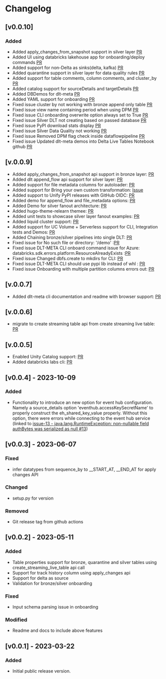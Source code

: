 # Changelog

## [v0.0.10]
### Added
- Added apply_changes_from_snapshot support in silver layer [PR](https://github.com/databrickslabs/dlt-meta/pull/187)
- Added UI using databricks lakehouse app for onboarding/deploy commands [PR](https://github.com/databrickslabs/dlt-meta/pull/168)
- Added support for non-Delta as sinks(delta, kafka) [PR](https://github.com/databrickslabs/dlt-meta/pull/157)
- Added quarantine support in silver layer for data quality rules [PR](https://github.com/databrickslabs/dlt-meta/pull/191)
- Added support for table comments, column comments, and cluster_by [PR](https://github.com/databrickslabs/dlt-meta/pull/91)
- Added catalog support for sourceDetails and targetDetails [PR](https://github.com/databrickslabs/dlt-meta/issues/173)
- Added DBDemos for dlt-meta [PR](https://github.com/databrickslabs/dlt-meta/issues/183)
- Added YAML support for onboarding [PR](https://github.com/databrickslabs/dlt-meta/issues/184)
- Fixed issue cluster by not working with bronze append only table [PR](https://github.com/databrickslabs/dlt-meta/issues/197)
- Fixed issue view name containing period when using DPM [PR](https://github.com/databrickslabs/dlt-meta/issues/169)
- Fixed issue CLI onboarding overwrite option always set to True [PR](https://github.com/databrickslabs/dlt-meta/issues/163)
- Fixed issue Silver DLT not creating based on passed database [PR](https://github.com/databrickslabs/dlt-meta/issues/160)
- Fixed issue PyPI download stats display [PR](https://github.com/databrickslabs/dlt-meta/issues/200)
- Fixed issue Silver Data Quality not working [PR](https://github.com/databrickslabs/dlt-meta/issues/156)
- Fixed issue Removed DPM flag check inside dataflowpipeline [PR](https://github.com/databrickslabs/dlt-meta/issues/177)
- Fixed issue Updated dlt-meta demos into Delta Live Tables Notebook github [PR](https://github.com/databrickslabs/dlt-meta/issues/158)


## [v.0.0.9] 
- Added  apply_changes_from_snapshot api support in bronze layer: [PR](https://github.com/databrickslabs/dlt-meta/pull/124)
- Added dlt append_flow api support for silver layer: [PR](https://github.com/databrickslabs/dlt-meta/pull/63)
- Added support for file metadata columns for autoloader: [PR](https://github.com/databrickslabs/dlt-meta/pull/56)
- Added support for Bring your own custom transformation: [Issue](https://github.com/databrickslabs/dlt-meta/issues/68)
- Added support to Unify PyPI releases with GitHub OIDC: [PR](https://github.com/databrickslabs/dlt-meta/pull/62)
- Added demo for append_flow and file_metadata options: [PR](https://github.com/databrickslabs/dlt-meta/issues/74)
- Added Demo for silver fanout architecture: [PR](https://github.com/databrickslabs/dlt-meta/pull/83)
- Added  hugo-theme-relearn themee: [PR](https://github.com/databrickslabs/dlt-meta/pull/132)
- Added unit tests to showcase silver layer fanout examples: [PR](https://github.com/databrickslabs/dlt-meta/pull/67)
- Added liquid cluster support: [PR](https://github.com/databrickslabs/dlt-meta/pull/136)
- Added support for UC Volume + Serverless support for CLI, Integration tests and Demos: [PR](https://github.com/databrickslabs/dlt-meta/pull/105)
- Added Chaining bronze/silver pipelines into single DLT: [PR](https://github.com/databrickslabs/dlt-meta/pull/130)
- Fixed issue for No such file or directory: '/demo' :[PR](https://github.com/databrickslabs/dlt-meta/issues/59)
- Fixed issue DLT-META CLI onboard command issue for Azure: databricks.sdk.errors.platform.ResourceAlreadyExists :[PR](https://github.com/databrickslabs/dlt-meta/issues/51)
- Fixed issue Changed dbfs.create to mkdirs for CLI: [PR](https://github.com/databrickslabs/dlt-meta/pull/53)
- Fixed issue DLT-META CLI should use pypi lib instead of whl : [PR](https://github.com/databrickslabs/dlt-meta/pull/79)
- Fixed issue Onboarding with multiple partition columns errors out: [PR](https://github.com/databrickslabs/dlt-meta/pull/134)

## [v.0.0.7] 
- Added dlt-meta cli documentation and readme with browser support: [PR](https://github.com/databrickslabs/dlt-meta/pull/45)

## [v.0.0.6] 
- migrate to create streaming table api from create streaming live table: [PR](https://github.com/databrickslabs/dlt-meta/pull/39)

## [v.0.0.5] 
- Enabled Unity Catalog support: [PR](https://github.com/databrickslabs/dlt-meta/pull/28)
- Added databricks labs cli: [PR](https://github.com/databrickslabs/dlt-meta/pull/28)

## [v0.0.4] - 2023-10-09
### Added
- Functionality to introduce an new option for event hub configuration. Namely a source_details option 'eventhub.accessKeySecretName' to properly construct the eh_shared_key_value properly. Without this option, there were errors while connecting to the event hub service (linked to [issue-13 - java.lang.RuntimeException: non-nullable field authBytes was serialized as null #13](https://github.com/databrickslabs/dlt-meta/issues/13))

## [v0.0.3] - 2023-06-07
### Fixed
-  infer datatypes from sequence_by to __START_AT, __END_AT for apply changes API
### Changed
-   setup.py for version
### Removed
-   Git release tag from github actions

## [v0.0.2] - 2023-05-11
### Added
- Table properties support for bronze, quarantine and silver tables using create_streaming_live_table api call
- Support for track history column using apply_changes api
- Support for delta as source
- Validation for bronze/silver onboarding
### Fixed
- Input schema parsing issue in onboarding
### Modified
-  Readme and docs to include above features

## [v0.0.1] - 2023-03-22
### Added

- Initial public release version.